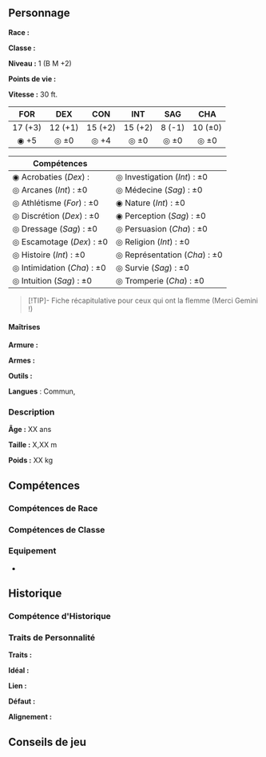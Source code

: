 ## Personnage

__Race :__ 

__Classe :__ 

__Niveau :__ 1 (B M +2)

__Points de vie :__ 

__Vitesse :__ 30 ft.

|   FOR   |   DEX   |   CON   |   INT   |  SAG   |   CHA   |
| :-----: | :-----: | :-----: | :-----: | :----: | :-----: |
| 17 (+3) | 12 (+1) | 15 (+2) | 15 (+2) | 8 (-1) | 10 (±0) |
|  ◉ +5   |  ◎ ±0   |  ◎ +4   |  ◎ ±0   |  ◎ ±0  |  ◎ ±0   |

| Compétences                 |                               |
| --------------------------- | ----------------------------- |
| ◉ Acrobaties (_Dex_) :      | ◎ Investigation (_Int_) : ±0  |
| ◎ Arcanes (_Int_) : ±0      | ◎ Médecine (_Sag_) : ±0       |
| ◎ Athlétisme (_For_) : ±0   | ◉ Nature (_Int_) : ±0         |
| ◎ Discrétion (_Dex_) : ±0   | ◉ Perception (_Sag_) : ±0     |
| ◎ Dressage (_Sag_) : ±0     | ◎ Persuasion (_Cha_) : ±0     |
| ◎ Escamotage (_Dex_) : ±0   | ◎ Religion (_Int_) : ±0       |
| ◎ Histoire (_Int_) : ±0     | ◎ Représentation (_Cha_) : ±0 |
| ◎ Intimidation (_Cha_) : ±0 | ◎ Survie (_Sag_) : ±0         |
| ◎ Intuition (_Sag_) : ±0    | ◎ Tromperie (_Cha_) : ±0      | 

> [!TIP]- Fiche récapitulative pour ceux qui ont la flemme (Merci Gemini !)

#### Maîtrises

**Armure :** 

**Armes :** 

**Outils :** 

__Langues__ : Commun, 

### Description

__Âge :__ XX ans

__Taille :__ X,XX m

__Poids :__ XX kg
## Compétences

### Compétences de Race

### Compétences de Classe

### Equipement

 - 
## Historique

### Compétence d'Historique

### Traits de Personnalité

__Traits :__ 

__Idéal :__ 

__Lien :__ 

__Défaut :__ 

__Alignement :__ 

## Conseils de jeu